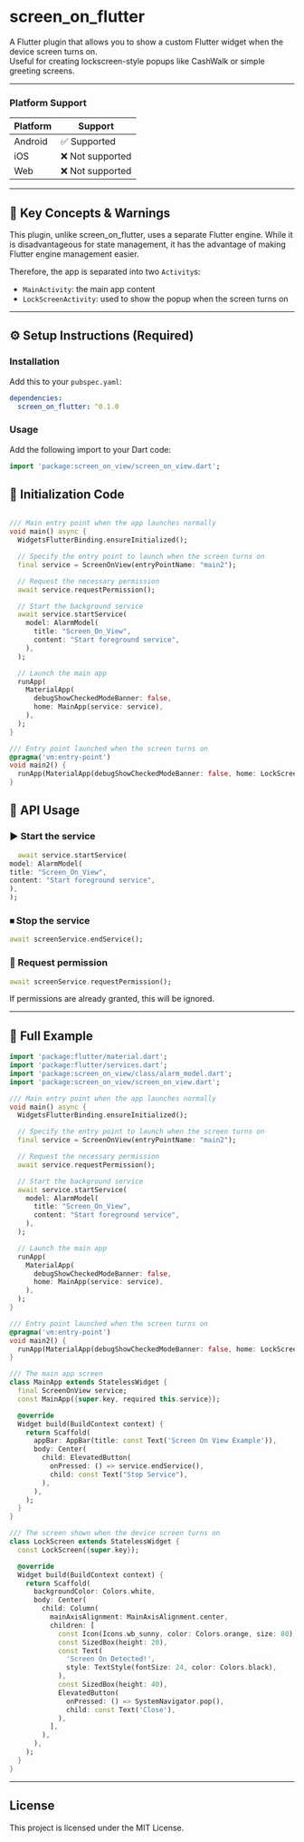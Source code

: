 # screen_on_flutter

A Flutter plugin that allows you to show a custom Flutter widget when the device screen turns on.  
Useful for creating lockscreen-style popups like CashWalk or simple greeting screens.


---
### Platform Support

| Platform | Support     |
|----------|-------------|
| Android  | ✅ Supported |
| iOS      | ❌ Not supported |
| Web      | ❌ Not supported |
---

## 📌 Key Concepts & Warnings

This plugin, unlike screen_on_flutter, uses a separate Flutter engine.
While it is disadvantageous for state management, it has the advantage of making Flutter engine management easier.

Therefore, the app is separated into two `Activity`s:
- `MainActivity`: the main app content
- `LockScreenActivity`: used to show the popup when the screen turns on

---


## ⚙️ Setup Instructions (Required)

### Installation

Add this to your `pubspec.yaml`:

```yaml
dependencies:
  screen_on_flutter: ^0.1.0
```
### Usage

Add the following import to your Dart code:
```dart
import 'package:screen_on_view/screen_on_view.dart';
```

## 🔧 Initialization Code

```dart

/// Main entry point when the app launches normally
void main() async {
  WidgetsFlutterBinding.ensureInitialized();

  // Specify the entry point to launch when the screen turns on
  final service = ScreenOnView(entryPointName: "main2");

  // Request the necessary permission
  await service.requestPermission();

  // Start the background service
  await service.startService(
    model: AlarmModel(
      title: "Screen_On_View",
      content: "Start foreground service",
    ),
  );

  // Launch the main app
  runApp(
    MaterialApp(
      debugShowCheckedModeBanner: false,
      home: MainApp(service: service),
    ),
  );
}

/// Entry point launched when the screen turns on
@pragma('vm:entry-point')
void main2() {
  runApp(MaterialApp(debugShowCheckedModeBanner: false, home: LockScreen()));
}

```


## 📲 API Usage

### ▶️ Start the service
```dart
  await service.startService(
model: AlarmModel(
title: "Screen_On_View",
content: "Start foreground service",
),
);
```

### ⏹ Stop the service
```dart
await screenService.endService();
```

### 🔐 Request permission
```dart
await screenService.requestPermission();
```

If permissions are already granted, this will be ignored.

---

## 🧪 Full Example

```dart
import 'package:flutter/material.dart';
import 'package:flutter/services.dart';
import 'package:screen_on_view/class/alarm_model.dart';
import 'package:screen_on_view/screen_on_view.dart';

/// Main entry point when the app launches normally
void main() async {
  WidgetsFlutterBinding.ensureInitialized();

  // Specify the entry point to launch when the screen turns on
  final service = ScreenOnView(entryPointName: "main2");

  // Request the necessary permission
  await service.requestPermission();

  // Start the background service
  await service.startService(
    model: AlarmModel(
      title: "Screen_On_View",
      content: "Start foreground service",
    ),
  );

  // Launch the main app
  runApp(
    MaterialApp(
      debugShowCheckedModeBanner: false,
      home: MainApp(service: service),
    ),
  );
}

/// Entry point launched when the screen turns on
@pragma('vm:entry-point')
void main2() {
  runApp(MaterialApp(debugShowCheckedModeBanner: false, home: LockScreen()));
}

/// The main app screen
class MainApp extends StatelessWidget {
  final ScreenOnView service;
  const MainApp({super.key, required this.service});

  @override
  Widget build(BuildContext context) {
    return Scaffold(
      appBar: AppBar(title: const Text('Screen On View Example')),
      body: Center(
        child: ElevatedButton(
          onPressed: () => service.endService(),
          child: const Text("Stop Service"),
        ),
      ),
    );
  }
}

/// The screen shown when the device screen turns on
class LockScreen extends StatelessWidget {
  const LockScreen({super.key});

  @override
  Widget build(BuildContext context) {
    return Scaffold(
      backgroundColor: Colors.white,
      body: Center(
        child: Column(
          mainAxisAlignment: MainAxisAlignment.center,
          children: [
            const Icon(Icons.wb_sunny, color: Colors.orange, size: 80),
            const SizedBox(height: 20),
            const Text(
              'Screen On Detected!',
              style: TextStyle(fontSize: 24, color: Colors.black),
            ),
            const SizedBox(height: 40),
            ElevatedButton(
              onPressed: () => SystemNavigator.pop(),
              child: const Text('Close'),
            ),
          ],
        ),
      ),
    );
  }
}
```
---

## License

This project is licensed under the MIT License.  
